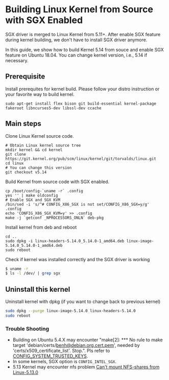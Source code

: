 # Building Linux Kernel from Source with SGX Enabled

SGX driver is merged to Linux Kernel from 5.11+. After enable SGX feature during kernel building, we don't have to install SGX driver anymore.

In this guide, we show how to build Kernel 5.14 from souce and enable SGX feature on Ubuntu 18.04. You can change kernel version, i.e., 5.14 if necessary.


## Prerequisite

Install prerequites for kernel build. Please follow your distro instruction or your favorite way to build kernel.

```
sudo apt-get install flex bison git build-essential kernel-package fakeroot libncurses5-dev libssl-dev ccache

```

## Main steps

Clone Linux Kernel source code.

```
# Obtain Linux kernel source tree
mkdir kernel && cd kernel
git clone https://git.kernel.org/pub/scm/linux/kernel/git/torvalds/linux.git
cd linux
# You can change this version
git checkout v5.14
```

Build Kernel from source code with SGX enabled.

```
cp /boot/config-`uname -r` .config
yes '' | make oldconfig
# Enable SGX and SGX KVM
/bin/sed -i 's/^# CONFIG_X86_SGX is not set/CONFIG_X86_SGX=y/g' .config
echo 'CONFIG_X86_SGX_KVM=y' >> .config
make -j `getconf _NPROCESSORS_ONLN` deb-pkg
```

Install kernel from deb and reboot

```
cd ..
sudo dpkg -i linux-headers-5.14.0_5.14.0-1_amd64.deb linux-image-5.14.0_5.14.0-1_amd64.deb
sudo reboot
```

Check if kernel was installed correctly and the SGX driver is working

```bash
$ uname -r
$ ls -l /dev/ | grep sgx
```

## Uninstall this kernel

Uninstall kernel with dpkg (if you want to change back to previous kernel)

```bash
sudo dpkg --purge linux-image-5.14.0 linux-headers-5.14.0
sudo reboot
```

### Trouble Shooting

* Building on Ubuntu 5.4.X may encounter "make[2]: *** No rule to make target 'debian/certs/benh@debian.org.cert.pem', needed by 'certs/x509_certificate_list'.  Stop.". Pls refer to [CONFIG_SYSTEM_TRUSTED_KEYS](https://askubuntu.com/questions/1329538/compiling-the-kernel-5-11-11).
* In some kernels, SGX option is `CONFIG_INTEL_SGX`.
* 5.13 Kernel may encounter nfs problem [Can't mount NFS-shares from Linux-5.13.0](https://forums.gentoo.org/viewtopic-p-8629887.html?sid=f7359b869fb71849d64f3e69bb48503a)
